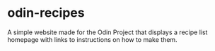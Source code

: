 # odin-recipes
A simple website made for the Odin Project that displays a recipe list homepage with links to instructions on how to make them. 